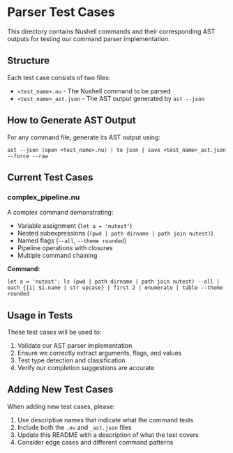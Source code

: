 # Parser Test Cases

This directory contains Nushell commands and their corresponding AST outputs for testing our command parser implementation.

## Structure

Each test case consists of two files:
- `<test_name>.nu` - The Nushell command to be parsed
- `<test_name>_ast.json` - The AST output generated by `ast --json`

## How to Generate AST Output

For any command file, generate its AST output using:

```nushell
ast --json (open <test_name>.nu) | to json | save <test_name>_ast.json --force --raw
```

## Current Test Cases

### complex_pipeline.nu
A complex command demonstrating:
- Variable assignment (`let a = 'nutest'`)
- Nested subexpressions (`(pwd | path dirname | path join nutest)`)
- Named flags (`--all`, `--theme rounded`)
- Pipeline operations with closures
- Multiple command chaining

**Command:**
```nushell
let a = 'nutest'; ls (pwd | path dirname | path join nutest) --all | each {|i| $i.name | str upcase} | first 2 | enumerate | table --theme rounded
```

## Usage in Tests

These test cases will be used to:
1. Validate our AST parser implementation
2. Ensure we correctly extract arguments, flags, and values
3. Test type detection and classification
4. Verify our completion suggestions are accurate

## Adding New Test Cases

When adding new test cases, please:
1. Use descriptive names that indicate what the command tests
2. Include both the `.nu` and `_ast.json` files
3. Update this README with a description of what the test covers
4. Consider edge cases and different command patterns